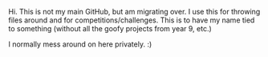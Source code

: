Hi. This is not my main GitHub, but am migrating over. I use this for throwing files around and for competitions/challenges. This is to have my name tied to something (without all the goofy projects from year 9, etc.)

I normally mess around on here privately. :)
